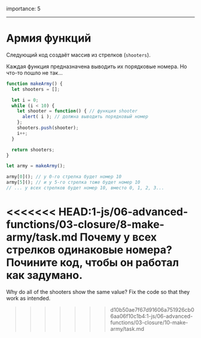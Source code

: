 importance: 5

---

# Армия функций

Следующий код создаёт массив из стрелков (`shooters`).

Каждая функция предназначена выводить их порядковые номера. Но что-то пошло не так...

```js run
function makeArmy() {
  let shooters = [];

  let i = 0;
  while (i < 10) {
    let shooter = function() { // функция shooter
      alert( i ); // должна выводить порядковый номер
    };
    shooters.push(shooter);
    i++;
  }

  return shooters;
}

let army = makeArmy();

army[0](); // у 0-го стрелка будет номер 10
army[5](); // и у 5-го стрелка тоже будет номер 10
// ... у всех стрелков будет номер 10, вместо 0, 1, 2, 3...
```

<<<<<<< HEAD:1-js/06-advanced-functions/03-closure/8-make-army/task.md
Почему у всех стрелков одинаковые номера? Почините код, чтобы он работал как задумано.
=======
Why do all of the shooters show the same value? Fix the code so that they work as intended.
>>>>>>> d10b50ae7f67d91606a751926cb06aa06f10c1b4:1-js/06-advanced-functions/03-closure/10-make-army/task.md

